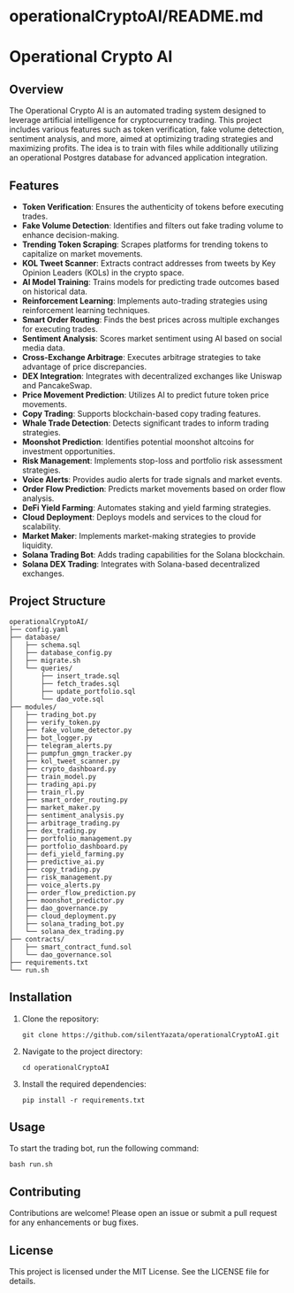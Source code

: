 # operationalCryptoAI/README.md

# Operational Crypto AI

## Overview
The Operational Crypto AI is an automated trading system designed to leverage artificial intelligence for cryptocurrency trading. This project includes various features such as token verification, fake volume detection, sentiment analysis, and more, aimed at optimizing trading strategies and maximizing profits. The idea is to train with files while additionally utilizing an operational Postgres database for advanced application integration.

## Features
- **Token Verification**: Ensures the authenticity of tokens before executing trades.
- **Fake Volume Detection**: Identifies and filters out fake trading volume to enhance decision-making.
- **Trending Token Scraping**: Scrapes platforms for trending tokens to capitalize on market movements.
- **KOL Tweet Scanner**: Extracts contract addresses from tweets by Key Opinion Leaders (KOLs) in the crypto space.
- **AI Model Training**: Trains models for predicting trade outcomes based on historical data.
- **Reinforcement Learning**: Implements auto-trading strategies using reinforcement learning techniques.
- **Smart Order Routing**: Finds the best prices across multiple exchanges for executing trades.
- **Sentiment Analysis**: Scores market sentiment using AI based on social media data.
- **Cross-Exchange Arbitrage**: Executes arbitrage strategies to take advantage of price discrepancies.
- **DEX Integration**: Integrates with decentralized exchanges like Uniswap and PancakeSwap.
- **Price Movement Prediction**: Utilizes AI to predict future token price movements.
- **Copy Trading**: Supports blockchain-based copy trading features.
- **Whale Trade Detection**: Detects significant trades to inform trading strategies.
- **Moonshot Prediction**: Identifies potential moonshot altcoins for investment opportunities.
- **Risk Management**: Implements stop-loss and portfolio risk assessment strategies.
- **Voice Alerts**: Provides audio alerts for trade signals and market events.
- **Order Flow Prediction**: Predicts market movements based on order flow analysis.
- **DeFi Yield Farming**: Automates staking and yield farming strategies.
- **Cloud Deployment**: Deploys models and services to the cloud for scalability.
- **Market Maker**: Implements market-making strategies to provide liquidity.
- **Solana Trading Bot**: Adds trading capabilities for the Solana blockchain.
- **Solana DEX Trading**: Integrates with Solana-based decentralized exchanges.

## Project Structure
```
operationalCryptoAI/
├── config.yaml
├── database/
│   ├── schema.sql
│   ├── database_config.py
│   ├── migrate.sh
│   └── queries/
│       ├── insert_trade.sql
│       ├── fetch_trades.sql
│       ├── update_portfolio.sql
│       └── dao_vote.sql
├── modules/
│   ├── trading_bot.py
│   ├── verify_token.py
│   ├── fake_volume_detector.py
│   ├── bot_logger.py
│   ├── telegram_alerts.py
│   ├── pumpfun_gmgn_tracker.py
│   ├── kol_tweet_scanner.py
│   ├── crypto_dashboard.py
│   ├── train_model.py
│   ├── trading_api.py
│   ├── train_rl.py
│   ├── smart_order_routing.py
│   ├── market_maker.py
│   ├── sentiment_analysis.py
│   ├── arbitrage_trading.py
│   ├── dex_trading.py
│   ├── portfolio_management.py
│   ├── portfolio_dashboard.py
│   ├── defi_yield_farming.py
│   ├── predictive_ai.py
│   ├── copy_trading.py
│   ├── risk_management.py
│   ├── voice_alerts.py
│   ├── order_flow_prediction.py
│   ├── moonshot_predictor.py
│   ├── dao_governance.py
│   ├── cloud_deployment.py
│   ├── solana_trading_bot.py
│   └── solana_dex_trading.py
├── contracts/
│   ├── smart_contract_fund.sol
│   └── dao_governance.sol
├── requirements.txt
└── run.sh
```

## Installation
1. Clone the repository:
   ```
   git clone https://github.com/silentYazata/operationalCryptoAI.git
   ```
2. Navigate to the project directory:
   ```
   cd operationalCryptoAI
   ```
3. Install the required dependencies:
   ```
   pip install -r requirements.txt
   ```

## Usage
To start the trading bot, run the following command:
```
bash run.sh
```

## Contributing
Contributions are welcome! Please open an issue or submit a pull request for any enhancements or bug fixes.

## License
This project is licensed under the MIT License. See the LICENSE file for details.